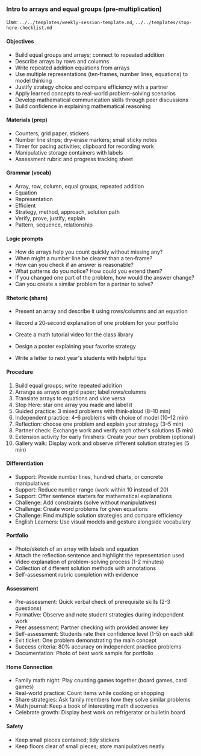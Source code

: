 ### Intro to arrays and equal groups (pre‑multiplication)

Use: `../../templates/weekly-session-template.md`, `../../templates/stop-here-checklist.md`

#### Objectives
- Build equal groups and arrays; connect to repeated addition
- Describe arrays by rows and columns
- Write repeated addition equations from arrays
- Use multiple representations (ten‑frames, number lines, equations) to model thinking
- Justify strategy choice and compare efficiency with a partner
- Apply learned concepts to real-world problem-solving scenarios
- Develop mathematical communication skills through peer discussions
- Build confidence in explaining mathematical reasoning
#### Materials (prep)
- Counters, grid paper, stickers
- Number line strips; dry‑erase markers; small sticky notes
- Timer for pacing activities; clipboard for recording work
- Manipulative storage containers with labels
- Assessment rubric and progress tracking sheet
#### Grammar (vocab)
- Array, row, column, equal groups, repeated addition
- Equation
- Representation
- Efficient
- Strategy, method, approach, solution path
- Verify, prove, justify, explain
- Pattern, sequence, relationship
#### Logic prompts
- How do arrays help you count quickly without missing any?
- When might a number line be clearer than a ten‑frame?
- How can you check if an answer is reasonable?
- What patterns do you notice? How could you extend them?
- If you changed one part of the problem, how would the answer change?
- Can you create a similar problem for a partner to solve?
#### Rhetoric (share)
- Present an array and describe it using rows/columns and an equation
- Record a 20‑second explanation of one problem for your portfolio

- Create a math tutorial video for the class library
- Design a poster explaining your favorite strategy
- Write a letter to next year's students with helpful tips
#### Procedure
1) Build equal groups; write repeated addition
2) Arrange as arrays on grid paper; label rows/columns
3) Translate arrays to equations and vice versa
4) Stop Here: star one array you made and label it
5) Guided practice: 3 mixed problems with think‑aloud (8–10 min)
6) Independent practice: 4–6 problems with choice of model (10–12 min)
7) Reflection: choose one problem and explain your strategy (3–5 min)
8) Partner check: Exchange work and verify each other's solutions (5 min)
9) Extension activity for early finishers: Create your own problem (optional)
10) Gallery walk: Display work and observe different solution strategies (5 min)

#### Differentiation
- Support: Provide number lines, hundred charts, or concrete manipulatives
- Support: Reduce number range (work within 10 instead of 20)
- Support: Offer sentence starters for mathematical explanations
- Challenge: Add constraints (solve without manipulatives)
- Challenge: Create word problems for given equations
- Challenge: Find multiple solution strategies and compare efficiency
- English Learners: Use visual models and gesture alongside vocabulary
#### Portfolio
- Photo/sketch of an array with labels and equation
- Attach the reflection sentence and highlight the representation used
- Video explanation of problem-solving process (1-2 minutes)
- Collection of different solution methods with annotations
- Self-assessment rubric completion with evidence

#### Assessment
- Pre-assessment: Quick verbal check of prerequisite skills (2-3 questions)
- Formative: Observe and note student strategies during independent work
- Peer assessment: Partner checking with provided answer key
- Self-assessment: Students rate their confidence level (1-5) on each skill
- Exit ticket: One problem demonstrating the main concept
- Success criteria: 80% accuracy on independent practice problems
- Documentation: Photo of best work sample for portfolio

#### Home Connection
- Family math night: Play counting games together (board games, card games)
- Real-world practice: Count items while cooking or shopping
- Share strategies: Ask family members how they solve similar problems
- Math journal: Keep a book of interesting math discoveries
- Celebrate growth: Display best work on refrigerator or bulletin board
#### Safety
- Keep small pieces contained; tidy stickers
- Keep floors clear of small pieces; store manipulatives neatly

<!-- enriched: v1 -->


<!-- expanded: v3 -->